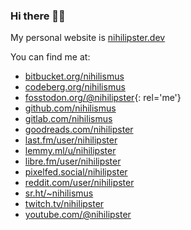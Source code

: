### Hi there 👋🐰

My personal website is [nihilipster.dev](https://nihilipster.dev)

You can find me at:

- [bitbucket.org/nihilismus](https://bitbucket.org/nihilismus)
- [codeberg.org/nihilismus](https://codeberg.org/nihilismus)
- [fosstodon.org/@nihilipster](https://fosstodon.org/@nihilipster){: rel='me'}
- [github.com/nihilismus](https://github.com/nihilismus)
- [gitlab.com/nihilismus](https://gitlab.com/nihilismus)
- [goodreads.com/nihilipster](https://goodreads.com/nihilipster)
- [last.fm/user/nihilipster](https://last.fm/user/nihilipster)
- [lemmy.ml/u/nihilipster](https://lemmy.ml/u/nihilipster)
- [libre.fm/user/nihilipster](https://libre.fm/user/nihilipster)
- [pixelfed.social/nihilipster](https://pixelfed.social/nihilipster)
- [reddit.com/user/nihilipster](https://reddit.com/user/nihilipster)
- [sr.ht/~nihilismus](https://sr.ht/~nihilismus)
- [twitch.tv/nihilipster](https://www.twitch.tv/nihilipster)
- [youtube.com/@nihilipster](https://www.youtube.com/@nihilipster)
